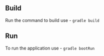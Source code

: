 
## Build
Run the command to build use - `gradle build`

## Run
To run the application use - `gradle bootRun`

